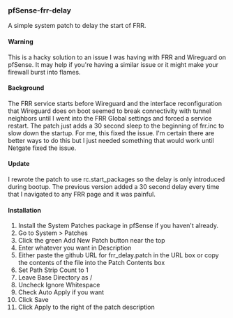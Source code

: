 ### pfSense-frr-delay
A simple system patch to delay the start of FRR.
#### Warning
This is a hacky solution to an issue I was having with FRR and Wireguard on pfSense. It may help if you're having a similar issue or it might make your firewall burst into flames.
#### Background
The FRR service starts before Wireguard and the interface reconfiguration that Wireguard does on boot seemed to break connectivity with tunnel neighbors until I went into the FRR Global settings and forced a service restart. The patch just adds a 30 second sleep to the beginning of frr.inc to slow down the startup. For me, this fixed the issue. I'm certain there are better ways to do this but I just needed something that would work until Netgate fixed the issue.

#### Update
I rewrote the patch to use rc.start_packages so the delay is only introduced during bootup. The previous version added a 30 second delay every time that I navigated to any FRR page and it was painful.

#### Installation
1. Install the System Patches package in pfSense if you haven't already.
2. Go to System > Patches
3. Click the green Add New Patch button near the top
4. Enter whatever you want in Description
5. Either paste the github URL for frr_delay.patch in the URL box or copy the contents of the file into the Patch Contents box
6. Set Path Strip Count to 1
7. Leave Base Directory as /
8. Uncheck Ignore Whitespace
9. Check Auto Apply if you want
10. Click Save
11. Click Apply to the right of the patch description
